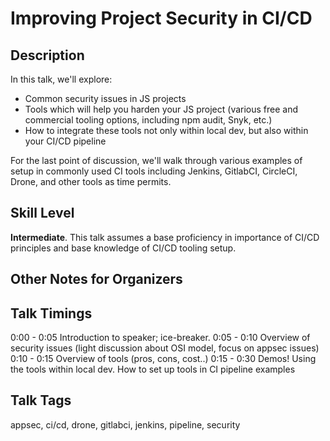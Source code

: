 # Improving Project Security in CI/CD
## Description

In this talk, we'll explore:

- Common security issues in JS projects
- Tools which will help you harden your JS project (various free and commercial tooling options, including npm audit, Snyk, etc.)
- How to integrate these tools not only within local dev, but also within your CI/CD pipeline

For the last point of discussion, we'll walk through various examples of setup in commonly used CI tools including Jenkins, GitlabCI, CircleCI, Drone, and other tools as time permits.

## Skill Level
**Intermediate**. This talk assumes a base proficiency in importance of CI/CD principles and base knowledge of CI/CD tooling setup.

## Other Notes for Organizers

## Talk Timings
0:00 - 0:05   Introduction to speaker; ice-breaker.
0:05 - 0:10   Overview of security issues (light discussion about OSI model, focus on appsec issues)
0:10 - 0:15   Overview of tools (pros, cons, cost..)
0:15 - 0:30   Demos! Using the tools within local dev. How to set up tools in CI pipeline examples


## Talk Tags
appsec, ci/cd, drone, gitlabci, jenkins, pipeline, security
